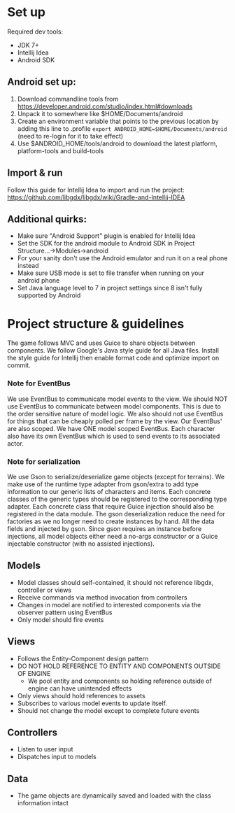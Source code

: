 # Set up
Required dev tools:
- JDK 7+
- Intellij Idea
- Android SDK

## Android set up:
1. Download commandline tools from https://developer.android.com/studio/index.html#downloads
2. Unpack it to somewhere like $HOME/Documents/android
3. Create an environment variable that points to the previous location by adding this line to .profile
    `export ANDROID_HOME=$HOME/Documents/android` (need to re-login for it to take effect)
4. Use $ANDROID_HOME/tools/android to download the latest platform, platform-tools and build-tools

## Import & run
Follow this guide for Intellij Idea to import and run the project:
https://github.com/libgdx/libgdx/wiki/Gradle-and-Intellij-IDEA

## Additional quirks:
- Make sure "Android Support" plugin is enabled for Intellij Idea
- Set the SDK for the android module to Android SDK in Project Structure...->Modules->android
- For your sanity don't use the Android emulator and run it on a real phone instead
- Make sure USB mode is set to file transfer when running on your android phone
- Set Java language level to 7 in project settings since 8 isn't fully supported by Android

# Project structure & guidelines
The game follows MVC and uses Guice to share objects between components.
We follow Google's Java style guide for all Java files. Install the style guide for Intellij
then enable format code and optimize import on commit.

### Note for EventBus
We use EventBus to communicate model events to the view. We should NOT use EventBus to communicate
between model components. This is due to the order sensitive nature of model logic. We also should
not use EventBus for things that can be cheaply polled per frame by the view. Our EventBus' are also
scoped. We have ONE model scoped EventBus. Each character also have its own EventBus which is used
to send events to its associated actor.

### Note for serialization
We use Gson to serialize/deserialize game objects (except for terrains). We make use of the
runtime type adapter from gson/extra to add type information to our generic lists of characters
and items. Each concrete classes of the generic types should be registered to the corresponding
type adapter. Each concrete class that require Guice injection should also be registered in the
data module. The gson deserialization reduce the need for factories as we no longer need to create
instances by hand. All the data fields and injected by gson. Since gson requires an instance before
injections, all model objects either need a no-args constructor or a Guice injectable constructor
(with no assisted injections).

## Models
- Model classes should self-contained, it should not reference libgdx, controller or views
- Receive commands via method invocation from controllers
- Changes in model are notified to interested components via the observer pattern using EventBus
- Only model should fire events

## Views
- Follows the Entity-Component design pattern
- DO NOT HOLD REFERENCE TO ENTITY AND COMPONENTS OUTSIDE OF ENGINE
  - We pool entity and components so holding reference outside of engine can have unintended effects
- Only views should hold references to assets
- Subscribes to various model events to update itself.
- Should not change the model except to complete future events

## Controllers
- Listen to user input
- Dispatches input to models

## Data
- The game objects are dynamically saved and loaded with the class information intact
